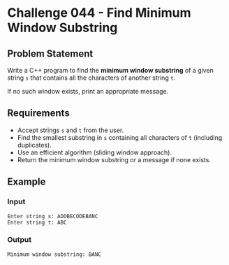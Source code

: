 # Challenge 044 - Find Minimum Window Substring

## Problem Statement

Write a C++ program to find the **minimum window substring** of a given string `s` that contains all the characters of another string `t`.

If no such window exists, print an appropriate message.

## Requirements

- Accept strings `s` and `t` from the user.
- Find the smallest substring in `s` containing all characters of `t` (including duplicates).
- Use an efficient algorithm (sliding window approach).
- Return the minimum window substring or a message if none exists.

## Example

### Input
```
Enter string s: ADOBECODEBANC  
Enter string t: ABC
```
### Output
```
Minimum window substring: BANC
```